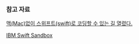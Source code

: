 ### 참고 자료

[맥(Mac)없이 스위프트(swift)로 코딩할 수 있는 길 열렸다.](http://techneedle.com/archives/24182)

[IBM Swift Sandbox](https://swift.sandbox.bluemix.net/#/repl)